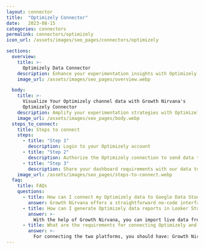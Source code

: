 ```yaml
---
layout: connector
title:  "Optimizely Connector"
date:   2023-08-15
categories: connectors
permalink: connectors/optimizely
icon_url: /assets/images/seo_pages/connectors/optimizely

sections:
  overview:
    title: >-
      Optimizely Data Connector
    description: Enhance your experimentation insights with Optimizely integration. Seamlessly merge experimentation data from Optimizely with Looker Studio's analytical capabilities, unlocking insights that shape optimization strategies, user experiences, and operational excellence.
    image_url: /assets/images/seo_pages/overview.webp

  body:
    title: >-
      Visualize Your Optimizely channel data with Growth Nirvana's
      Optimizely Connector
    description: Amplify your experimentation strategies with Optimizely insights integrated into Looker Studio.
    image_url: /assets/images/seo_pages/body.webp
  steps_to_connect:
    title: Steps to connect
    steps:
      - title: "Step 1"
        description: Login to your Optimizely account
      - title: "Step 2"
        description: Authorize the Optimizely connection to send data to Growth Nirvana
      - title: "Step 3"
        description: Share your dashboard requirements with our data team. We will build the report for you.
    image_url: /assets/images/seo_pages/steps-to-connect.webp
  faq:
    title: FAQs
    questions:
      - title: How can I connect my Optimizely data to Google Data Studio/Looker Studio?
        answer: Growth Nirvana offers a straightforward no-code interface to connect to Optimizely data sources.
      - title: How can I generate Optimizely data reports in Looker Studio?
        answer: >-
          With the help of Growth Nirvana, you can import live data from Optimizely into Looker Studio. These data can be viewed in charts, tables, and dashboards to generate branded reports that can be shared instantly.
      - title: What are the requirements for connecting Optimizely and Looker Studio?
        answer: >-
          For connecting the two platforms, you should have: Growth Nirvana Account and Optimizely Ads Account
---
```

